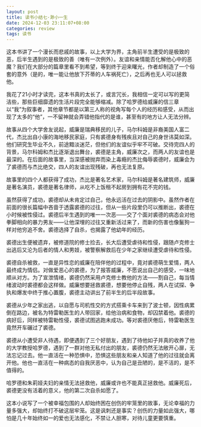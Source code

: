 ```yaml
---
layout: post
title: 读书小结七·渺小一生
date: 2024-12-03 23:11:07+08:00
categories: review
tags: 读书
---
```


这本书讲了一个漫长而悲戚的故事，以上大学为界，主角前半生遭受的是极致的恶，后半生遇到的是极致的善（唯有一次例外）。友谊和亲情能否化解他心中的恶魔？我们在大部分的篇章里看不到希望，等到终于迎来曙光，作者却制造了一个俗套的意外（是的，唯一能让他放下芥蒂的人车祸死亡），之后再也无人可以拯救他。

我花了21小时才读完，这本书真的太长了，或言冗长，我相信一定可以写的更简洁些，那些巨细靡遗的生活片段完全能够缩减。除了哈罗德给威廉的信三章以“我”为叙事者，其他章节都是以第三人称的视角写每个人的经历和感受，从而出现了太多的“他”，一不留神就会弄错他指代的是谁，甚至有的地方让人无法分辨。

故事从四个大学舍友说起，威廉是瑞典移民的儿子，马尔科姆是非裔美国人富二代，杰比出自小康的海地移民家庭，只有裘德身有残疾且对自己的身世讳莫如深。他们研究生毕业不久，前途黯淡迷茫，但他们的友谊似乎牢不可破。交待完四人的背景，马尔科姆和杰比逐渐退出舞台，裘德是主角，威廉次之，而两人的友谊也是最深的。在后面的故事里，当深感被抛弃而染上毒瘾的杰比侮辱裘德时，威廉会为了裘德而与杰比绝交，四人的友谊出现残破，再也无法复原。

故事里的四个人都获得了成功，杰比是著名艺术家，马尔科姆是著名建筑师，威廉是著名演员，裘德是著名律师，从吃不上饭租不起房到拥有花不完的钱。

虽然获得了成功，裘德却从未肯定过自己，他永远活在过去的阴影中。虽然作者在前面的很长篇幅中吝啬于透露裘德的过往，但从一些片段里仍可以推断出，裘德在小时候被性侵过。裘德后半生遇到的唯一一次恶——交了个面对裘德的病态会对他拳脚相向的暴力男友——让他深埋的过往又重新活过来了，而新的伤害也像鬣狗一样对他穷追不舍。裘德选择了自杀，也揭露了他幼年的经历。

裘德出生便被遗弃，被修道院的修士捡去，长大后遭受虐待和性侵，跟随卢克修士出逃后又沦为后者的情人和男妓，被警察解救后在少年之家继续遭受虐待和性侵。

裘德自杀被救，一直是异性恋的威廉在陪伴他的过程中，竟对裘德萌生爱情，两人最终成为情侣。对做爱恶心的裘德，为了报答威廉，不愿说出自己的感受，一味地顺从对方。为了宣泄情绪，裘德仍然采用卢克修士教他的方法——割自己，每当情绪波动时裘德都会这样做。威廉想要拯救裘德，想要他停止自残，两人在试探、争执和爆发中终于推心置腹，裘德主动讲出了前半生的后半段故事。

裘德从少年之家出逃，以自愿与司机性交的方式搭乘卡车来到了波士顿，因性病累倒在路边，被名为特雷勒医生的人带回家，给他治病和食物，却囚禁着他。裘德的病好后，同样被特雷勒性侵，裘德试图逃跑未成功。等对裘德厌倦后，特雷勒医生竟然开车碾过了裘德。

裘德从小遭受非人待遇，即便遇到了三个好朋友，遇到了待他如子并真的收养了他的大学教授哈罗德，遇到了一群对他无私付出的朋友，裘德仍然无法敞开心扉，无法忘记过去。他一直活在一种恐惧中，恐惧这些朋友和亲人知道了他的过往就会离开他。他也一直活在一种病态的自我厌恶中，认为自己是丑陋的，是不洁的，是不值得的。

哈罗德和朱莉娅夫妇的亲情无法拯救他，威廉或许也不能真正拯救他。威廉死后，裘德更没有活着的意义，他的第二次自杀如愿了。

这本小说写了一个被幸福包围的人却始终困在创伤的牢笼里的故事，无论幸福的力量多强大，却始终打不破这层牢笼。这是讽刺还是事实？创伤的力量如此强大，哪怕是几十年始终如一的爱也无法感化，不禁让人胆寒，对待儿童更要慎重。
